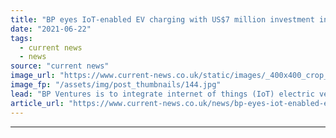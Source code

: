 ```yaml
---
title: "BP eyes IoT-enabled EV charging with US$7 million investment in IoTecha"
date: "2021-06-22"
tags: 
  - current news
  - news
source: "current news"
image_url: "https://www.current-news.co.uk/static/images/_400x400_crop_center-center/electric-vehicle-charging-image-BP-Pulse.jpg"
image_fp: "/assets/img/post_thumbnails/144.jpg"
lead: "​BP Ventures is to integrate internet of things (IoT) electric vehicle (EV) charging firm IoTecha’s products into its EV infrastructure following a US$7 million (£5 million) investment."
article_url: "https://www.current-news.co.uk/news/bp-eyes-iot-enabled-ev-charging-with-us-7-million-investment-in-iotecha?utm_source=rss-feeds&utm_medium=rss&utm_campaign=rss"
---
```


---
